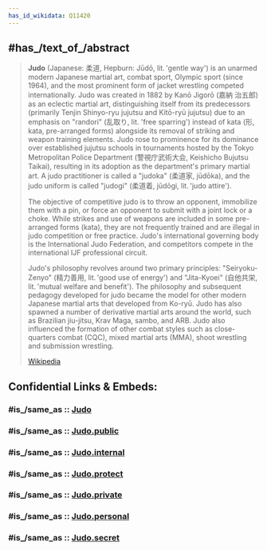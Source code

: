 ```yaml
---
has_id_wikidata: Q11420
---
```



## #has_/text_of_/abstract 

> **Judo** (Japanese: 柔道, Hepburn: Jūdō, lit. 'gentle way') is an unarmed modern Japanese martial art, 
> combat sport, Olympic sport (since 1964), and the most prominent form of jacket wrestling competed internationally. Judo was created in 1882 by Kanō Jigorō (嘉納 治五郎) as an eclectic martial art, distinguishing itself from its predecessors (primarily Tenjin Shinyo-ryu jujutsu and Kitō-ryū jujutsu) due to an emphasis on "randori" (乱取り, lit. 'free sparring') instead of kata (形, kata, pre-arranged forms) alongside its removal of striking and weapon training elements. Judo rose to prominence for its dominance over established jujutsu schools in tournaments hosted by the Tokyo Metropolitan Police Department (警視庁武術大会, Keishicho Bujutsu Taikai), resulting in its adoption as the department's primary martial art. A judo practitioner is called a "judoka" (柔道家, jūdōka), and the judo uniform is called "judogi" (柔道着, jūdōgi, lit. 'judo attire').
>
> The objective of competitive judo is to throw an opponent, immobilize them with a pin, or force an opponent to submit with a joint lock or a choke. While strikes and use of weapons are included in some pre-arranged forms (kata), they are not frequently trained and are illegal in judo competition or free practice. Judo's international governing body is the International Judo Federation, and competitors compete in the international IJF professional circuit.
>
> Judo's philosophy revolves around two primary principles: "Seiryoku-Zenyo" (精力善用, lit. 'good use of energy') and "Jita-Kyoei" (自他共栄, lit. 'mutual welfare and benefit'). The philosophy and subsequent pedagogy developed for judo became the model for other modern Japanese martial arts that developed from Ko-ryū. Judo has also spawned a number of derivative martial arts around the world, such as Brazilian jiu-jitsu, Krav Maga, sambo, and ARB. Judo also influenced the formation of other combat styles such as close-quarters combat (CQC), mixed martial arts (MMA), shoot wrestling and submission wrestling.
>
> [Wikipedia](https://en.wikipedia.org/wiki/Judo) 


## Confidential Links & Embeds: 

### #is_/same_as :: [Judo](/_Standards/Society/Communication/Media/Performing_Arts/Sport/Martial_Arts/Judo.md) 

### #is_/same_as :: [Judo.public](/_public/Society/Communication/Media/Performing_Arts/Sport/Martial_Arts/Judo.public.md) 

### #is_/same_as :: [Judo.internal](/_internal/Society/Communication/Media/Performing_Arts/Sport/Martial_Arts/Judo.internal.md) 

### #is_/same_as :: [Judo.protect](/_protect/Society/Communication/Media/Performing_Arts/Sport/Martial_Arts/Judo.protect.md) 

### #is_/same_as :: [Judo.private](/_private/Society/Communication/Media/Performing_Arts/Sport/Martial_Arts/Judo.private.md) 

### #is_/same_as :: [Judo.personal](/_personal/Society/Communication/Media/Performing_Arts/Sport/Martial_Arts/Judo.personal.md) 

### #is_/same_as :: [Judo.secret](/_secret/Society/Communication/Media/Performing_Arts/Sport/Martial_Arts/Judo.secret.md)

